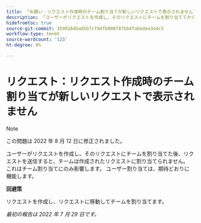 ```yaml
---
title: 「お願い：リクエスト作成時のチーム割り当てが新しいリクエストで表示されません"
description: 「ユーザーがリクエストを作成し、そのリクエストにチームを割り当ててからリクエストを送信した場合、チームは作成されたリクエストに割り当てられません。 これはチーム割り当てにのみ影響します。 ユーザ割り当ては期待どおりに機能します。」
hidefromtoc: true
source-git-commit: 354016dba85b7cf8dfb908f87bb4fabedee3e4c5
workflow-type: tm+mt
source-wordcount: '123'
ht-degree: 0%

---
```



# リクエスト：リクエスト作成時のチーム割り当てが新しいリクエストで表示されません

>[!NOTE]
>
> この問題は 2022 年 8 月 12 日に修正されました。

ユーザーがリクエストを作成し、そのリクエストにチームを割り当てた後、リクエストを送信すると、チームは作成されたリクエストに割り当てられません。 これはチーム割り当てにのみ影響します。 ユーザー割り当ては、期待どおりに機能します。

**回避策**

リクエストを作成し、リクエストに移動してチームを割り当てます。

_最初の報告は 2022 年 7 月 29 日です。_


